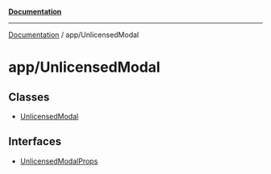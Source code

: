 [**Documentation**](../../index.md)

***

[Documentation](../../index.md) / app/UnlicensedModal

# app/UnlicensedModal

## Classes

- [UnlicensedModal](classes/UnlicensedModal.md)

## Interfaces

- [UnlicensedModalProps](interfaces/UnlicensedModalProps.md)

